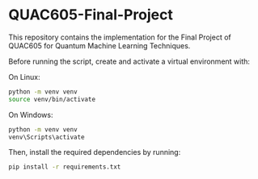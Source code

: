 # QUAC605-Final-Project
This repository contains the implementation for the Final Project of QUAC605 for Quantum Machine Learning Techniques.

Before running the script, create and activate a virtual environment with:

On Linux:
```bash
python -m venv venv
source venv/bin/activate
```

On Windows:
```bash
python -m venv venv
venv\Scripts\activate
```

Then, install the required dependencies by running:

```bash
pip install -r requirements.txt
```